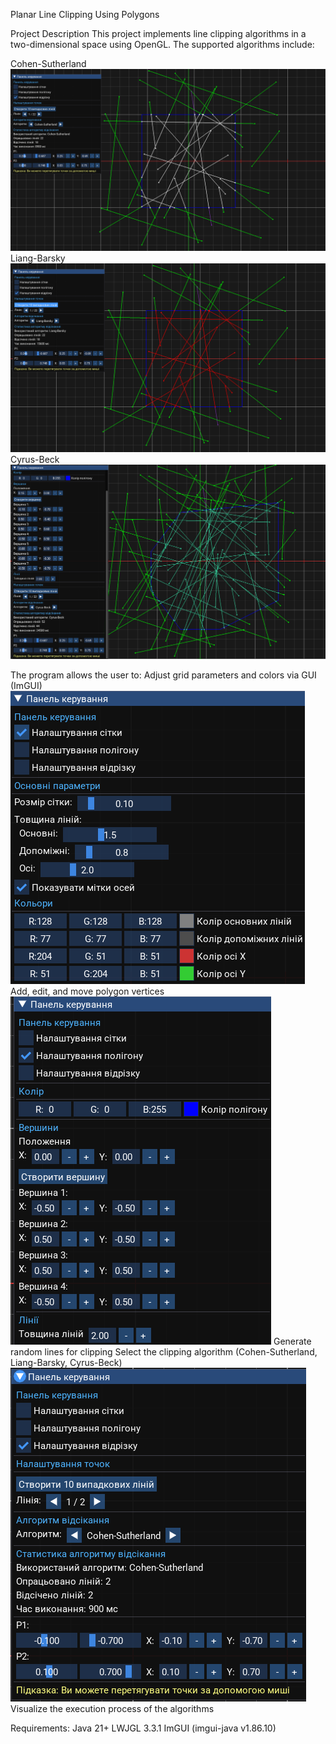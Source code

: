 Planar Line Clipping Using Polygons

Project Description
This project implements line clipping algorithms in a two-dimensional space using OpenGL. The supported algorithms include:

Cohen-Sutherland 
![Image alt](https://github.com/Ozzzmanov/Planar_clipping/blob/master/4.png)
Liang-Barsky
![Image alt](https://github.com/Ozzzmanov/Planar_clipping/blob/master/5.png)
Cyrus-Beck
![Image alt](https://github.com/Ozzzmanov/Planar_clipping/blob/master/6.png)

The program allows the user to:
Adjust grid parameters and colors via GUI (ImGUI)
![Image alt](https://github.com/Ozzzmanov/Planar_clipping/blob/master/1.png)
Add, edit, and move polygon vertices
![Image alt](https://github.com/Ozzzmanov/Planar_clipping/blob/master/2.png)
Generate random lines for clipping
Select the clipping algorithm (Cohen-Sutherland, Liang-Barsky, Cyrus-Beck)
![Image alt](https://github.com/Ozzzmanov/Planar_clipping/blob/master/3.png)
Visualize the execution process of the algorithms

Requirements:
Java 21+
LWJGL 3.3.1
ImGUI (imgui-java v1.86.10)




